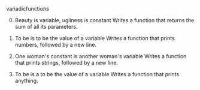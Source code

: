 variadicfunctions

0. Beauty is variable, ugliness is constant
Writes a function that returns the sum of all its parameters.

1. To be is to be the value of a variable
Writes a function that prints numbers, followed by a new line.

2. One woman's constant is another woman's variable
Writes a function that prints strings, followed by a new line.

3. To be is a to be the value of a variable
Writes a function that prints anything.
